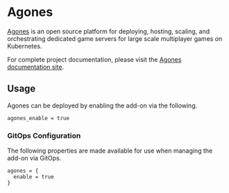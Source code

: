 # Agones

[Agones](https://agones.dev/) is an open source platform for deploying, hosting, scaling, and orchestrating dedicated game servers for large scale multiplayer games on Kubernetes.

For complete project documentation, please visit the [Agones documentation site](https://agones.dev/site/docs/).

## Usage

Agones can be deployed by enabling the add-on via the following.

```hcl
agones_enable = true
```

### GitOps Configuration

The following properties are made available for use when managing the add-on via GitOps.

```
agones = {
  enable = true
}
```
